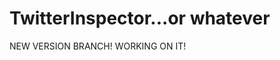 TwitterInspector...or whatever
==========================================

NEW VERSION BRANCH! WORKING ON IT!


